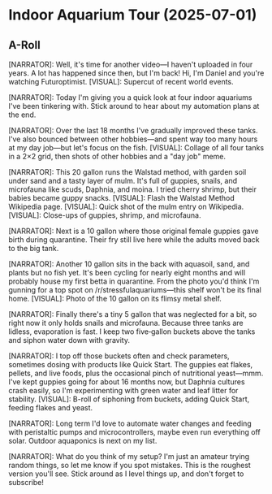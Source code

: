 # Indoor Aquarium Tour (2025-07-01)

## A-Roll
[NARRATOR]: Well, it's time for another video—I haven't uploaded in four years. A lot has happened since then, but I'm back! Hi, I'm Daniel and you're watching Futuroptimist.
[VISUAL]: Supercut of recent world events.

[NARRATOR]: Today I'm giving you a quick look at four indoor aquariums I've been tinkering with. Stick around to hear about my automation plans at the end.

[NARRATOR]: Over the last 18 months I've gradually improved these tanks. I've also bounced between other hobbies—and spent way too many hours at my day job—but let's focus on the fish.
[VISUAL]: Collage of all four tanks in a 2×2 grid, then shots of other hobbies and a "day job" meme.

[NARRATOR]: This 20 gallon runs the Walstad method, with garden soil under sand and a tasty layer of mulm. It's full of guppies, snails, and microfauna like scuds, Daphnia, and moina. I tried cherry shrimp, but their babies became guppy snacks.
[VISUAL]: Flash the Walstad Method Wikipedia page.
[VISUAL]: Quick shot of the mulm entry on Wikipedia.
[VISUAL]: Close-ups of guppies, shrimp, and microfauna.

[NARRATOR]: Next is a 10 gallon where those original female guppies gave birth during quarantine. Their fry still live here while the adults moved back to the big tank.

[NARRATOR]: Another 10 gallon sits in the back with aquasoil, sand, and plants but no fish yet. It's been cycling for nearly eight months and will probably house my first betta in quarantine. From the photo you'd think I'm gunning for a top spot on /r/stressfulaquariums—this shelf won't be its final home.
[VISUAL]: Photo of the 10 gallon on its flimsy metal shelf.

[NARRATOR]: Finally there's a tiny 5 gallon that was neglected for a bit, so right now it only holds snails and microfauna. Because three tanks are lidless, evaporation is fast. I keep two five‑gallon buckets above the tanks and siphon water down with gravity.

[NARRATOR]: I top off those buckets often and check parameters, sometimes dosing with products like Quick Start. The guppies eat flakes, pellets, and live foods, plus the occasional pinch of nutritional yeast—mmm. I've kept guppies going for about 16 months now, but Daphnia cultures crash easily, so I'm experimenting with green water and leaf litter for stability.
[VISUAL]: B-roll of siphoning from buckets, adding Quick Start, feeding flakes and yeast.

[NARRATOR]: Long term I'd love to automate water changes and feeding with peristaltic pumps and microcontrollers, maybe even run everything off solar. Outdoor aquaponics is next on my list.

[NARRATOR]: What do you think of my setup? I'm just an amateur trying random things, so let me know if you spot mistakes. This is the roughest version you'll see. Stick around as I level things up, and don't forget to subscribe!
